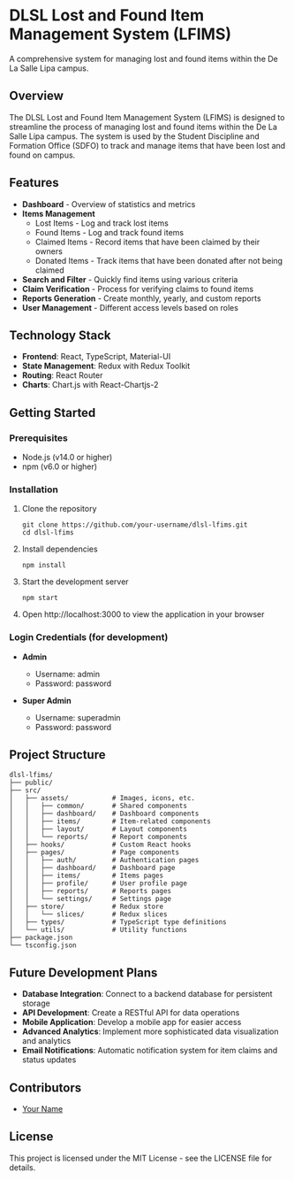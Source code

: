 # DLSL Lost and Found Item Management System (LFIMS)

A comprehensive system for managing lost and found items within the De La Salle Lipa campus.

## Overview

The DLSL Lost and Found Item Management System (LFIMS) is designed to streamline the process of managing lost and found items within the De La Salle Lipa campus. The system is used by the Student Discipline and Formation Office (SDFO) to track and manage items that have been lost and found on campus.

## Features

- **Dashboard** - Overview of statistics and metrics
- **Items Management**
  - Lost Items - Log and track lost items
  - Found Items - Log and track found items
  - Claimed Items - Record items that have been claimed by their owners
  - Donated Items - Track items that have been donated after not being claimed
- **Search and Filter** - Quickly find items using various criteria
- **Claim Verification** - Process for verifying claims to found items
- **Reports Generation** - Create monthly, yearly, and custom reports
- **User Management** - Different access levels based on roles

## Technology Stack

- **Frontend**: React, TypeScript, Material-UI
- **State Management**: Redux with Redux Toolkit
- **Routing**: React Router
- **Charts**: Chart.js with React-Chartjs-2

## Getting Started

### Prerequisites

- Node.js (v14.0 or higher)
- npm (v6.0 or higher)

### Installation

1. Clone the repository

   ```
   git clone https://github.com/your-username/dlsl-lfims.git
   cd dlsl-lfims
   ```

2. Install dependencies

   ```
   npm install
   ```

3. Start the development server

   ```
   npm start
   ```

4. Open http://localhost:3000 to view the application in your browser

### Login Credentials (for development)

- **Admin**

  - Username: admin
  - Password: password

- **Super Admin**
  - Username: superadmin
  - Password: password

## Project Structure

```
dlsl-lfims/
├── public/
├── src/
│   ├── assets/           # Images, icons, etc.
│   │   ├── common/       # Shared components
│   │   ├── dashboard/    # Dashboard components
│   │   ├── items/        # Item-related components
│   │   ├── layout/       # Layout components
│   │   └── reports/      # Report components
│   ├── hooks/            # Custom React hooks
│   ├── pages/            # Page components
│   │   ├── auth/         # Authentication pages
│   │   ├── dashboard/    # Dashboard page
│   │   ├── items/        # Items pages
│   │   ├── profile/      # User profile page
│   │   ├── reports/      # Reports pages
│   │   └── settings/     # Settings page
│   ├── store/            # Redux store
│   │   └── slices/       # Redux slices
│   ├── types/            # TypeScript type definitions
│   └── utils/            # Utility functions
├── package.json
└── tsconfig.json
```

## Future Development Plans

- **Database Integration**: Connect to a backend database for persistent storage
- **API Development**: Create a RESTful API for data operations
- **Mobile Application**: Develop a mobile app for easier access
- **Advanced Analytics**: Implement more sophisticated data visualization and analytics
- **Email Notifications**: Automatic notification system for item claims and status updates

## Contributors

- [Your Name](https://github.com/your-username)

## License

This project is licensed under the MIT License - see the LICENSE file for details.
